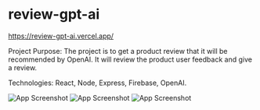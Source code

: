 # review-gpt-ai
https://review-gpt-ai.vercel.app/

Project Purpose: The project is to get a product review that it will be recommended by OpenAI. It will review the product user feedback and give a review.

Technologies: React, Node, Express, Firebase, OpenAI.

![App Screenshot](https://i.ibb.co/R7fQ7dk/Screenshot-2023-07-13-235622.png)
![App Screenshot](https://i.ibb.co/MNXG4tR/Screenshot-2023-07-13-235548.png)
![App Screenshot](https://i.ibb.co/gVrhw53/Screenshot-2023-07-13-235537.png)

